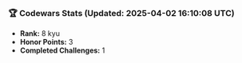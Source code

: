 ### 🏆 Codewars Stats (Updated: 2025-04-02 16:10:08 UTC)

- **Rank:** 8 kyu
- **Honor Points:** 3
- **Completed Challenges:** 1
